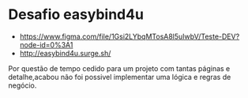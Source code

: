 # Desafio easybind4u

- https://www.figma.com/file/1Gsi2LYbqMTosA8l5uIwbV/Teste-DEV?node-id=0%3A1
- http://easybind4u.surge.sh/

Por questão de tempo cedido para um projeto com tantas páginas e detalhe,acabou não foi possivel implementar uma lógica e regras de negócio.
